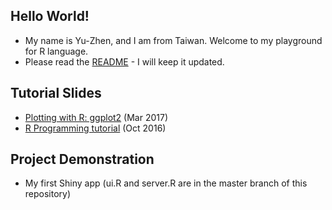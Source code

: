 ## Hello World!
* My name is Yu-Zhen, and I am from Taiwan. Welcome to my playground for R language.
* Please read the <a href="https://corytu.github.io/R_Language_Playground/README.html">README</a> - I will keep it updated.

## Tutorial Slides
* <a href="https://corytu.github.io/R_Language_Playground/Plotting_with_R_ggplot2.html">Plotting with R: ggplot2</a> (Mar 2017)
* <a href="https://github.com/corytu/R_Language_Playground/blob/master/R_Tutorial_20161012_BLP.pdf">R Programming tutorial</a> (Oct 2016)

## Project Demonstration
* My first Shiny app (ui.R and server.R are in the master branch of this repository)
